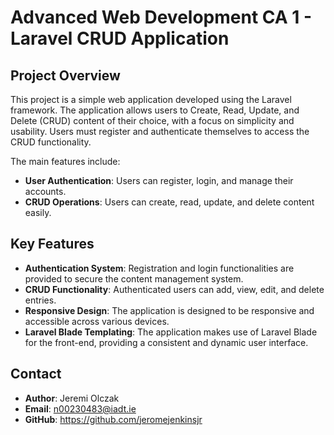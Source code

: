 # Advanced Web Development CA 1 - Laravel CRUD Application

## Project Overview

This project is a simple web application developed using the Laravel framework. The application allows users to Create, Read, Update, and Delete (CRUD) content of their choice, with a focus on simplicity and usability. Users must register and authenticate themselves to access the CRUD functionality.

The main features include:

- **User Authentication**: Users can register, login, and manage their accounts.
- **CRUD Operations**: Users can create, read, update, and delete content easily.

## Key Features

- **Authentication System**: Registration and login functionalities are provided to secure the content management system.
- **CRUD Functionality**: Authenticated users can add, view, edit, and delete entries.
- **Responsive Design**: The application is designed to be responsive and accessible across various devices.
- **Laravel Blade Templating**: The application makes use of Laravel Blade for the front-end, providing a consistent and dynamic user interface.

## Contact

- **Author**: Jeremi Olczak
- **Email**: n00230483@iadt.ie
- **GitHub**: https://github.com/jeromejenkinsjr
